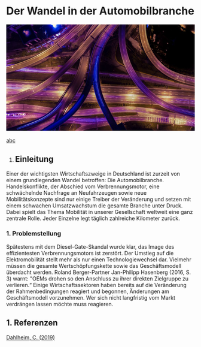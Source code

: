 # Der Wandel in der Automobilbranche

![Veränderung](01.jpg)

[abc](blog/abc.md)

1. ## Einleitung
Einer der wichtigsten Wirtschaftszweige in Deutschland ist zurzeit von einem grundlegenden Wandel betroffen: Die Automobilbranche. Handelskonflikte, der Abschied vom Verbrennungsmotor, eine schwächelnde Nachfrage an Neufahrzeugen sowie neue Mobilitätskonzepte sind nur einige Treiber der Veränderung und setzen mit einem schwachen Umsatzwachstum die gesamte Branche unter Druck. Dabei spielt das Thema Mobilität in unserer Gesellschaft weltweit eine ganz zentrale Rolle. Jeder Einzelne legt täglich zahlreiche Kilometer zurück. 
### 1. Problemstellung
Spätestens mit dem Diesel-Gate-Skandal wurde klar, das Image des effizientesten Verbrennungsmotors ist zerstört. Der Umstieg auf die Elektromobilität stellt mehr als nur einen Technologiewechsel dar. Vielmehr müssen die gesamte Wertschöpfungskette sowie das Geschäftsmodell überdacht werden. Roland Berger-Partner Jan-Philipp Hasenberg (2016, S. 3) warnt: "OEMs drohen so den Anschluss zu ihrer direkten Zielgruppe zu verlieren.“ Einige Wirtschaftssektoren haben bereits auf die Veränderung der Rahmenbedingungen reagiert und begonnen, Änderungen am Geschäftsmodell vorzunehmen. Wer sich nicht langfristig vom Markt verdrängen lassen möchte muss reagieren.


## 1. Referenzen

[Dahlheim, C. (2019)](https://www.volkswagenag.com/de/news/stories/2019/05/the-dealers-remain-our-most-important-link-to-customers.html)